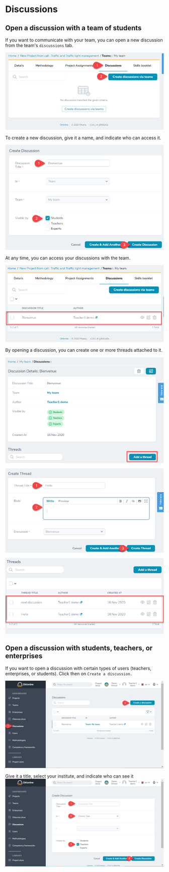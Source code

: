 # Discussions


## Open a discussion with a team of students

If you want to communicate with your team, you can open a new discussion from the team's `discussions` tab.

![image](../img/manager/discusswithteam/discusswithteam1.png)

To create a new discussion, give it a name, and indicate who can access it.

![image](../img/manager/discusswithteam/discusswithteam2.png)

At any time, you can access your discussions with the team.

![image](../img/manager/discusswithteam/discusswithteam3.png)

By opening a discussion, you can create one or more threads attached to it.

![image](../img/manager/discusswithteam/discusswithteam4.png)

![image](../img/manager/discusswithteam/discusswithteam5.png)

![image](../img/manager/discusswithteam/discusswithteam6.png)


## Open a discussion with students, teachers, or enterprises

If you want to open a discussion with certain types of users (teachers, enterprises, or students). Click then on `Create a discussion.`

![image](../img/manager/discussionfrommenu/discussionfrommenu1.png)

Give it a title, select your institute, and indicate who can see it
![image](../img/manager/discussionfrommenu/discussionfrommenu2.png)



[//]: # (## Send an Email to a student)
